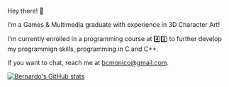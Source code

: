 Hey there! :wave:

I'm a Games & Multimedia graduate with experience in 3D Character Art!

I'm currently enrolled in a programming course at :four::two: to further develop my programmign skills, programming in C and C++.

If you want to chat, reach me at bcmonico@gmail.com.

[![Bernardo's GitHub stats](https://github-readme-stats.vercel.app/api?username=ben-monico)](https://github.com/ben-monico/github-readme-stats)

